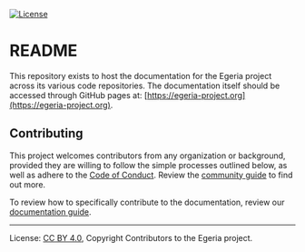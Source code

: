 <!-- SPDX-License-Identifier: CC-BY-4.0 -->
<!-- Copyright Contributors to the Egeria project. -->

[![License](https://img.shields.io/badge/license-CC--BY--4.0-green)](LICENSE)

# README

This repository exists to host the documentation for the Egeria project across its various code repositories. The documentation itself should be accessed through GitHub pages at: [https://egeria-project.org](https://egeria-project.org).

## Contributing

This project welcomes contributors from any organization or background, provided they are willing to follow the simple processes outlined below, as well as adhere to the [Code of Conduct](https://github.com/odpi/specs/wiki/ODPi-Code-of-Conduct). Review the [community guide](https://odpi.github.io/guides/community) to find out more.

To review how to specifically contribute to the documentation, review our [documentation guide](https://odpi.github.io/guides/documentation/guide).

----
License: [CC BY 4.0](https://creativecommons.org/licenses/by/4.0/),
Copyright Contributors to the Egeria project.
